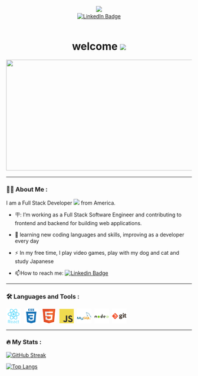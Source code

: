 <div id="header" align="center">
  <img src="https://media.giphy.com/media/CTX0ivSQbI78A/giphy.gif" width="200" />
   <div id="badges">
  <a href="https://www.linkedin.com/in/brianwheeeler/">
    <img src="https://img.shields.io/badge/LinkedIn-blue?style=for-the-badge&logo=linkedin&logoColor=white" alt="LinkedIn Badge"/>
  </a>
  </div>
  <img src="https://komarev.com/ghpvc/?username=denoku&style=flat-square&color=blue" alt=""/>
  <h1>
  welcome
  <img src="https://media.giphy.com/media/hvRJCLFzcasrR4ia7z/giphy.gif" width="30px"/>
</h1>
 </div>
 <div align="center">
  <img src="https://media.giphy.com/media/9GIE4bg4EV7UYFeP5B/giphy.gif" width="600" height="300"/>
</div>
 
 ---

### :man_technologist: About Me :
I am a Full Stack Developer <img src="https://media.giphy.com/media/13GIgrGdslD9oQ/giphy.gif" width="30"> from America.
- 🪧: I’m working as a Full Stack Software Engineer and contributing to frontend and backend for building web applications.

- :seedling: learning new coding languages and skills, improving as a developer every day

- :zap: In my free time, I play video games, play with my dog and cat and study Japanese

- :mailbox:How to reach me: [![Linkedin Badge](https://img.shields.io/badge/-LinkedIn-blue?style=flat&logo=Linkedin&logoColor=white)](https://www.linkedin.com/in/brianwheeeler/)

---

### :hammer_and_wrench: Languages and Tools :
<div>
 <img src="https://github.com/devicons/devicon/blob/master/icons/react/react-original-wordmark.svg" title="React" alt="React" width="40" height="40"/>&nbsp;
  <img src="https://github.com/devicons/devicon/blob/master/icons/css3/css3-plain-wordmark.svg"  title="CSS3" alt="CSS" width="40" height="40"/>&nbsp;
  <img src="https://github.com/devicons/devicon/blob/master/icons/html5/html5-original.svg" title="HTML5" alt="HTML" width="40" height="40"/>&nbsp;
  <img src="https://github.com/devicons/devicon/blob/master/icons/javascript/javascript-original.svg" title="JavaScript" alt="JavaScript" width="40" height="40"/>&nbsp;
    <img src="https://github.com/devicons/devicon/blob/master/icons/mysql/mysql-original-wordmark.svg" title="MySQL"  alt="MySQL" width="40" height="40"/>&nbsp;
  <img src="https://github.com/devicons/devicon/blob/master/icons/nodejs/nodejs-original-wordmark.svg" title="NodeJS" alt="NodeJS" width="40" height="40"/>&nbsp;
  <img src="https://github.com/devicons/devicon/blob/master/icons/git/git-original-wordmark.svg" title="Git" **alt="Git" width="40" height="40"/>
</div>

---

### :fire: My Stats :
[![GitHub Streak](http://github-readme-streak-stats.herokuapp.com?user=denoku&theme=dark&background=000000)](https://git.io/streak-stats)

[![Top Langs](https://github-readme-stats.vercel.app/api/top-langs/?username=denoku&layout=compact&theme=vision-friendly-dark)](https://github.com/anuraghazra/github-readme-stats)
